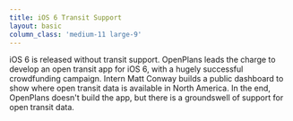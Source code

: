 ```yaml
---
title: iOS 6 Transit Support
layout: basic
column_class: 'medium-11 large-9'
---
```


iOS 6 is released without transit support. OpenPlans leads the charge to develop an open transit app for iOS 6, with a hugely successful crowdfunding campaign. Intern Matt Conway builds a public dashboard to show where open transit data is available in North America. In the end, OpenPlans doesn't build the app, but there is a groundswell of support for open transit data.
